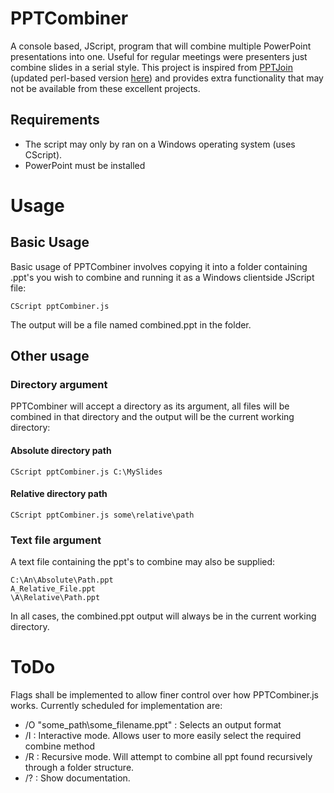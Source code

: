 # PPTCombiner #

A console based, JScript, program that will combine multiple PowerPoint presentations into one. Useful for regular meetings were presenters just combine slides in a serial style. This project is inspired from <a href="http://code.google.com/p/powerpointjoin/">PPTJoin</a> (updated perl-based version <a href="https://github.com/richardsugg/PowerpointJoin">here</a>) and provides extra functionality that may not be available from these excellent projects.

## Requirements ##

- The script may only by ran on a Windows operating system (uses CScript).
- PowerPoint must be installed

# Usage #
## Basic Usage ##

Basic usage of PPTCombiner involves copying it into a folder containing .ppt's you wish to combine and running it as a Windows clientside JScript file:

    CScript pptCombiner.js

The output will be a file named combined.ppt in the folder.

## Other usage ##

### Directory argument ###
PPTCombiner will accept a directory as its argument, all files will be combined in that directory and the output will be the current working directory:

#### Absolute directory path ####

    CScript pptCombiner.js C:\MySlides
    
#### Relative directory path ####

    CScript pptCombiner.js some\relative\path
    
### Text file argument ###
A text file containing the ppt's to combine may also be supplied:

    C:\An\Absolute\Path.ppt
    A_Relative_File.ppt
    \A\Relative\Path.ppt
    
In all cases, the combined.ppt output will always be in the current working directory.

# ToDo #
Flags shall be implemented to allow finer control over how PPTCombiner.js works. Currently scheduled for implementation are:
+ /O "some_path\some_filename.ppt" : Selects an output format
+ /I : Interactive mode. Allows user to more easily select the required combine method
+ /R : Recursive mode. Will attempt to combine all ppt found recursively through a folder structure.
+ /? : Show documentation.
